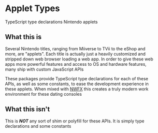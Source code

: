 # Applet Types
TypeScript type declarations Nintendo applets

## What this is
Several Nintendo titles, ranging from Miiverse to TVii to the eShop and more, are "applets". Each title is actually just a heavily customized and stripped down web browser loading a web app. In order to give these web apps more powerful features and access to OS and hardware features, many ship with custom JavaScript APIs

These packages provide TypeScript type declarations for each of these APIs, as well as some constants, to ease the development experience in these applets. When mixed with [NWFX](https://github.com/PretendoNetwork/NWFX) this creates a truly modern work environment for these dating consoles

## What this isn't
This is _**NOT**_ any sort of shim or polyfill for these APIs. It is simply type declarations and some constants